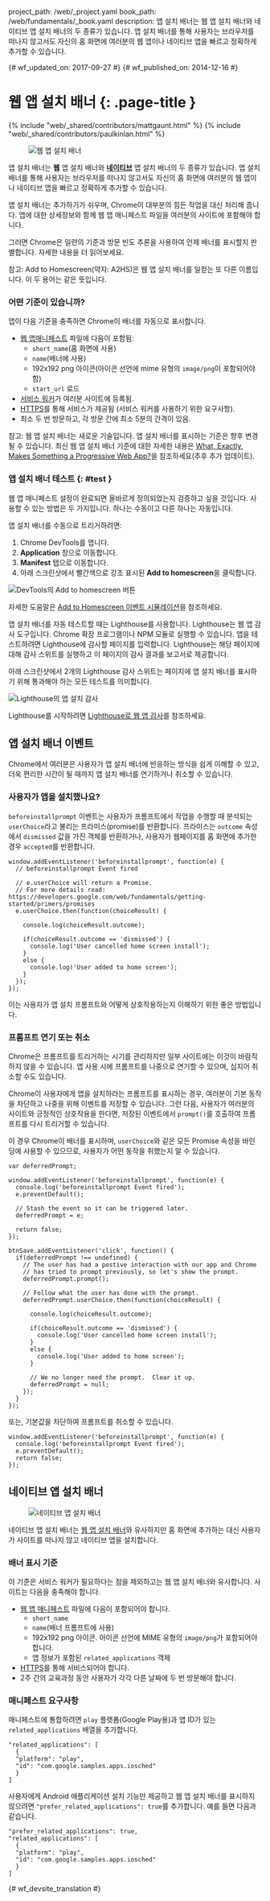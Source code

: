 project_path: /web/_project.yaml
book_path: /web/fundamentals/_book.yaml
description: 앱 설치 배너는 웹 앱 설치 배너와 네이티브 앱 설치 배너의 두 종류가 있습니다. 앱 설치 배너를 통해 사용자는 브라우저를 떠나지 않고서도 자신의 홈 화면에 여러분의 웹 앱이나 네이티브 앱을 빠르고 정확하게 추가할 수 있습니다.

{# wf_updated_on: 2017-09-27 #}
{# wf_published_on: 2014-12-16 #}

# 웹 앱 설치 배너 {: .page-title }

{% include "web/_shared/contributors/mattgaunt.html" %}
{% include "web/_shared/contributors/paulkinlan.html" %}

<div class="attempt-right">
  <figure>
    <img src="images/add-to-home-screen.gif" alt="웹 앱 설치 배너">
  </figure>
</div>

앱 설치 배너는 **웹** 앱 설치 배너와
[**네이티브**](native-app-install) 앱 설치 배너의 두 종류가 있습니다. 앱 설치 배너를 통해 사용자는 브라우저를 떠나지 않고서도 자신의 홈 화면에 여러분의 웹 앱이나 네이티브 앱을 빠르고 정확하게 추가할 수 있습니다.

앱 설치 배너는 추가하기가 쉬우며, Chrome이 대부분의 힘든 작업을
대신 처리해 줍니다. 앱에 대한 상세정보와 함께 웹 앱 매니페스트 파일을 여러분의 사이트에 포함해야 합니다.


그러면 Chrome은 일련의 기준과 방문 빈도 추론을 사용하여
언제 배너를 표시할지 판별합니다. 자세한 내용을 더 읽어보세요.

참고: Add to Homescreen(약자: A2HS)은 웹 앱 설치 배너를 일컫는 또 다른 이름입니다. 이 두 용어는 같은 뜻입니다.

### 어떤 기준이 있습니까?

앱이 다음 기준을 충족하면 Chrome이 배너를 자동으로
표시합니다.

* [웹 앱매니페스트](../web-app-manifest/) 파일에 다음이 포함됨:
    - `short_name`(홈 화면에 사용)
    - `name`(배너에 사용)
    - 192x192 png 아이콘(아이콘 선언에 mime 유형의 `image/png`이 포함되어야 함)
    - `start_url` 로드
* [서비스 워커](/web/fundamentals/getting-started/primers/service-workers)가
여러분 사이트에 등록됨.
* [HTTPS](/web/fundamentals/security/encrypt-in-transit/why-https)를 통해 서비스가 제공됨
(서비스 워커를 사용하기 위한 요구사항).
* 최소 두 번 방문하고, 각 방문 간에 최소 5분의 간격이 있음.

참고: 웹 앱 설치 배너는 새로운 기술입니다. 앱 설치 배너를 표시하는 기준은 향후 변경될 수 있습니다. 최신 웹 앱 설치 배너 기준에 대한 자세한 내용은 [What, Exactly, Makes Something a Progressive Web App?](https://infrequently.org/2016/09/what-exactly-makes-something-a-progressive-web-app/)을 참조하세요(추후 추가 업데이트).

### 앱 설치 배너 테스트 {: #test }

웹 앱 매니페스트 설정이 완료되면 올바르게 정의되었는지
검증하고 싶을 것입니다. 사용할 수 있는 방법은 두 가지입니다. 하나는
수동이고 다른 하나는 자동입니다.

앱 설치 배너를 수동으로 트리거하려면:

1. Chrome DevTools를 엽니다.
2. **Application** 창으로 이동합니다.
3. **Manifest** 탭으로 이동합니다.
4. 아래 스크린샷에서 빨간색으로 강조 표시된 **Add to homescreen**을 클릭합니다.

![DevTools의 Add to homescreen 버튼](images/devtools-a2hs.png)

자세한 도움말은 [Add to Homescreen
이벤트 시뮬레이션](/web/tools/chrome-devtools/progressive-web-apps#add-to-homescreen)을
참조하세요.

앱 설치 배너를 자동 테스트할 때는 Lighthouse를 사용합니다. Lighthouse는
웹 앱 감사 도구입니다. Chrome 확장 프로그램이나
NPM 모듈로 실행할 수 있습니다. 앱을 테스트하려면 Lighthouse에
감사할 페이지를 입력합니다. Lighthouse는 해당 페이지에 대해 감사 스위트를 실행하고
이 페이지의 감사 결과를 보고서로 제공합니다.

아래 스크린샷에서 2개의 Lighthouse 감사 스위트는
페이지에 앱 설치 배너를 표시하기 위해 통과해야 하는 모든 테스트를 의미합니다.

![Lighthouse의 앱 설치 감사](images/lighthouse-a2hs.png)

Lighthouse를 시작하려면 [Lighthouse로 웹 앱 감사](/web/tools/lighthouse/)를
참조하세요.

## 앱 설치 배너 이벤트

Chrome에서 여러분은 사용자가 앱 설치 배너에 반응하는 방식을
쉽게 이해할 수 있고, 더욱 편리한 시간이 될 때까지 앱 설치 배너를 연기하거나 취소할 수 있습니다.

### 사용자가 앱을 설치했나요?

`beforeinstallprompt` 이벤트는 사용자가 프롬프트에서 작업을 수행할 때 
분석되는 `userChoice`라고 불리는 프라미스(promise)를 반환합니다.  프라미스는 `outcome` 속성에서 `dismissed` 값을 가진
객체를 반환하거나,
사용자가 웹페이지를 홈 화면에 추가한 경우 `accepted`를 반환합니다.

    window.addEventListener('beforeinstallprompt', function(e) {
      // beforeinstallprompt Event fired
      
      // e.userChoice will return a Promise. 
      // For more details read: https://developers.google.com/web/fundamentals/getting-started/primers/promises
      e.userChoice.then(function(choiceResult) {
        
        console.log(choiceResult.outcome);
        
        if(choiceResult.outcome == 'dismissed') {
          console.log('User cancelled home screen install');
        }
        else {
          console.log('User added to home screen');
        }
      });
    });
    

이는 사용자가 앱 설치 프롬프트와 어떻게 상호작용하는지
이해하기 위한 좋은 방법입니다.


### 프롬프트 연기 또는 취소

Chrome은 프롬프트를 트리거하는 시기를 관리하지만 일부 사이트에는
이것이 바람직하지 않을 수 있습니다. 앱 사용 시에 프롬프트를 나중으로 연기할 수 있으며,
심지어 취소할 수도 있습니다. 

Chrome이 사용자에게 앱을 설치하라는 프롬프트를 표시하는 경우,
여러분이 기본 동작을 차단하고 나중을 위해 이벤트를 저장할 수 있습니다. 그런 다음,
사용자가 여러분의 사이트와 긍정적인 상호작용을 한다면,
저장된 이벤트에서 `prompt()`를 호출하여 프롬프트를 다시 트리거할 수 있습니다. 

이 경우 Chrome이 배너를 표시하며, `userChoice`와 같은
모든 Promise 속성을 바인딩에 사용할 수 있으므로, 사용자가
어떤 동작을 취했는지 알 수 있습니다.
    
    var deferredPrompt;
    
    window.addEventListener('beforeinstallprompt', function(e) {
      console.log('beforeinstallprompt Event fired');
      e.preventDefault();
      
      // Stash the event so it can be triggered later.
      deferredPrompt = e;
      
      return false;
    });
    
    btnSave.addEventListener('click', function() {
      if(deferredPrompt !== undefined) {
        // The user has had a postive interaction with our app and Chrome
        // has tried to prompt previously, so let's show the prompt.
        deferredPrompt.prompt();
      
        // Follow what the user has done with the prompt.
        deferredPrompt.userChoice.then(function(choiceResult) {
      
          console.log(choiceResult.outcome);
          
          if(choiceResult.outcome == 'dismissed') {
            console.log('User cancelled home screen install');
          }
          else {
            console.log('User added to home screen');
          }
          
          // We no longer need the prompt.  Clear it up.
          deferredPrompt = null;
        });
      }
    });
    

또는, 기본값을 차단하여 프롬프트를 취소할 수 있습니다.

    window.addEventListener('beforeinstallprompt', function(e) {
      console.log('beforeinstallprompt Event fired');
      e.preventDefault();
      return false;
    });
    
## 네이티브 앱 설치 배너

<div class="attempt-right">
  <figure>
     <img src="images/native-app-install-banner.gif" alt="네이티브 앱 설치 배너" style="max-height: 500px">
  </figure>
</div>

네이티브 앱 설치 배너는 [웹 앱 설치 배너](.)와 유사하지만
홈 화면에 추가하는 대신 사용자가
사이트를 떠나지 않고 네이티브 앱을 설치합니다.

### 배너 표시 기준

이 기준은 서비스 워커가 필요하다는 점을 제외하고는 웹 앱 설치 배너와
유사합니다. 사이트는 다음을 충족해야 합니다.

* [웹 앱 매니페스트](../web-app-manifest/) 파일에 다음이 포함되어야 합니다.
  - `short_name`
  - `name`(배너 프롬프트에 사용)
  - 192x192 png 아이콘. 아이콘 선언에 MIME 유형의 `image/png`가 포함되어야 합니다.
  - 앱 정보가 포함된 `related_applications` 객체
* [HTTPS](/web/fundamentals/security/encrypt-in-transit/enable-https)를 통해 서비스되어야 합니다.
* 2주 간의 교육과정 동안 사용자가 각각 다른 날짜에 두 번 방문해야 합니다.


### 매니페스트 요구사항

매니페스트에 통합하려면
`play` 플랫폼(Google Play용)과 앱 ID가 있는 `related_applications` 배열을 추가합니다.


    "related_applications": [
      {
      "platform": "play",
      "id": "com.google.samples.apps.iosched"
      }
    ]
    

사용자에게 Android 애플리케이션 설치 기능만 제공하고
웹 앱 설치 배너를 표시하지 않으려면
`"prefer_related_applications": true`를 추가합니다. 예를 들면 다음과 같습니다.


    "prefer_related_applications": true,
    "related_applications": [
      {
      "platform": "play",
      "id": "com.google.samples.apps.iosched"
      }
    ]


{# wf_devsite_translation #}
